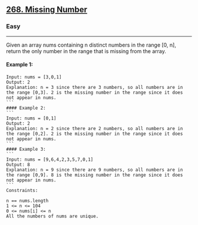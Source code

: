 [268. Missing Number](https://leetcode.com/problems/missing-number/description/?envType=daily-question&envId=2024-02-20)
---------------------------------------------------------------------------------------------------------------------------------------------

### Easy
---------------------------------------------------------------------------------------------------------------------------------------------
 
Given an array nums containing n distinct numbers in the range [0, n], return the only number in the range that is missing from the array.

#### Example 1:
````
Input: nums = [3,0,1]
Output: 2
Explanation: n = 3 since there are 3 numbers, so all numbers are in the range [0,3]. 2 is the missing number in the range since it does not appear in nums.
```
#### Example 2:
```
Input: nums = [0,1]
Output: 2
Explanation: n = 2 since there are 2 numbers, so all numbers are in the range [0,2]. 2 is the missing number in the range since it does not appear in nums.
```
#### Example 3:
```
Input: nums = [9,6,4,2,3,5,7,0,1]
Output: 8
Explanation: n = 9 since there are 9 numbers, so all numbers are in the range [0,9]. 8 is the missing number in the range since it does not appear in nums.
```
Constraints:

n == nums.length
1 <= n <= 104
0 <= nums[i] <= n
All the numbers of nums are unique. 
